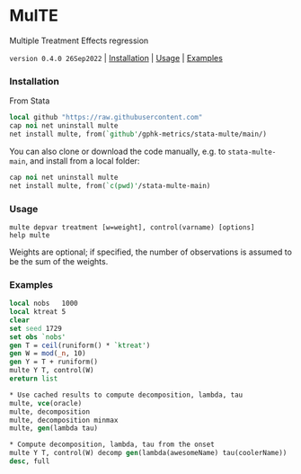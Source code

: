 MulTE
=====

Multiple Treatment Effects regression

`version 0.4.0 26Sep2022` | [Installation](#installation) | [Usage](#usage) | [Examples](#examples)

### Installation

From Stata

```stata
local github "https://raw.githubusercontent.com"
cap noi net uninstall multe
net install multe, from(`github'/gphk-metrics/stata-multe/main/)
```

You can also clone or download the code manually, e.g. to
`stata-multe-main`, and install from a local folder:

```stata
cap noi net uninstall multe
net install multe, from(`c(pwd)'/stata-multe-main)
```

### Usage

```
multe depvar treatment [w=weight], control(varname) [options]
help multe
```

Weights are optional; if specified, the number of observations
is assumed to be the sum of the weights.

### Examples

```stata
local nobs   1000
local ktreat 5
clear
set seed 1729
set obs `nobs'
gen T = ceil(runiform() * `ktreat')
gen W = mod(_n, 10)
gen Y = T + runiform()
multe Y T, control(W)
ereturn list

* Use cached results to compute decomposition, lambda, tau
multe, vce(oracle)
multe, decomposition
multe, decomposition minmax
multe, gen(lambda tau)

* Compute decomposition, lambda, tau from the onset
multe Y T, control(W) decomp gen(lambda(awesomeName) tau(coolerName))
desc, full
```
